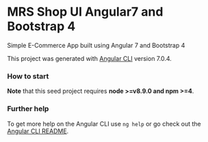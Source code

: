 # MRS Shop UI Angular7 and Bootstrap 4

Simple E-Commerce App built using Angular 7 and Bootstrap 4

This project was generated with [Angular CLI](https://github.com/angular/angular-cli) version 7.0.4.

### How to start

**Note** that this seed project requires **node >=v8.9.0 and npm >=4**.

### Further help

To get more help on the Angular CLI use `ng help` or go check out the [Angular CLI README](https://github.com/angular/angular-cli/blob/master/README.md).
